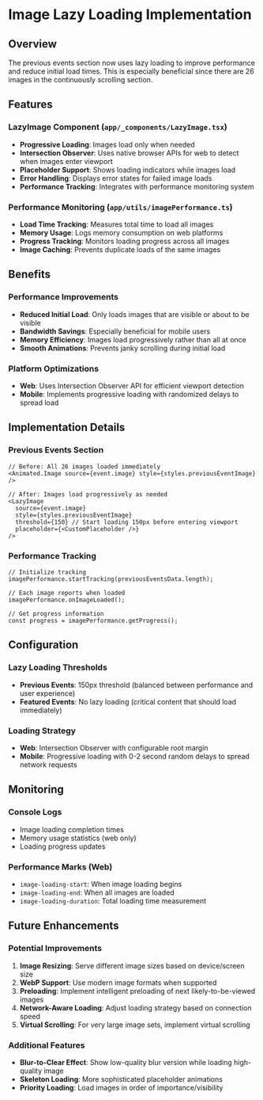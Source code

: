 # Image Lazy Loading Implementation

## Overview

The previous events section now uses lazy loading to improve performance and reduce initial load times. This is especially beneficial since there are 26 images in the continuously scrolling section.

## Features

### LazyImage Component (`app/_components/LazyImage.tsx`)

- **Progressive Loading**: Images load only when needed
- **Intersection Observer**: Uses native browser APIs for web to detect when images enter viewport
- **Placeholder Support**: Shows loading indicators while images load
- **Error Handling**: Displays error states for failed image loads
- **Performance Tracking**: Integrates with performance monitoring system

### Performance Monitoring (`app/utils/imagePerformance.ts`)

- **Load Time Tracking**: Measures total time to load all images
- **Memory Usage**: Logs memory consumption on web platforms
- **Progress Tracking**: Monitors loading progress across all images
- **Image Caching**: Prevents duplicate loads of the same images

## Benefits

### Performance Improvements

- **Reduced Initial Load**: Only loads images that are visible or about to be visible
- **Bandwidth Savings**: Especially beneficial for mobile users
- **Memory Efficiency**: Images load progressively rather than all at once
- **Smooth Animations**: Prevents janky scrolling during initial load

### Platform Optimizations

- **Web**: Uses Intersection Observer API for efficient viewport detection
- **Mobile**: Implements progressive loading with randomized delays to spread load

## Implementation Details

### Previous Events Section

```tsx
// Before: All 26 images loaded immediately
<Animated.Image source={event.image} style={styles.previousEventImage} />

// After: Images load progressively as needed
<LazyImage
  source={event.image}
  style={styles.previousEventImage}
  threshold={150} // Start loading 150px before entering viewport
  placeholder={<CustomPlaceholder />}
/>
```

### Performance Tracking

```tsx
// Initialize tracking
imagePerformance.startTracking(previousEventsData.length);

// Each image reports when loaded
imagePerformance.onImageLoaded();

// Get progress information
const progress = imagePerformance.getProgress();
```

## Configuration

### Lazy Loading Thresholds

- **Previous Events**: 150px threshold (balanced between performance and user experience)
- **Featured Events**: No lazy loading (critical content that should load immediately)

### Loading Strategy

- **Web**: Intersection Observer with configurable root margin
- **Mobile**: Progressive loading with 0-2 second random delays to spread network requests

## Monitoring

### Console Logs

- Image loading completion times
- Memory usage statistics (web only)
- Loading progress updates

### Performance Marks (Web)

- `image-loading-start`: When image loading begins
- `image-loading-end`: When all images are loaded
- `image-loading-duration`: Total loading time measurement

## Future Enhancements

### Potential Improvements

1. **Image Resizing**: Serve different image sizes based on device/screen size
2. **WebP Support**: Use modern image formats when supported
3. **Preloading**: Implement intelligent preloading of next likely-to-be-viewed images
4. **Network-Aware Loading**: Adjust loading strategy based on connection speed
5. **Virtual Scrolling**: For very large image sets, implement virtual scrolling

### Additional Features

- **Blur-to-Clear Effect**: Show low-quality blur version while loading high-quality image
- **Skeleton Loading**: More sophisticated placeholder animations
- **Priority Loading**: Load images in order of importance/visibility
